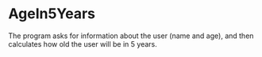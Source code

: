 # AgeIn5Years
The program asks for information about the user (name and age), and then calculates how old the user will be in 5 years.
